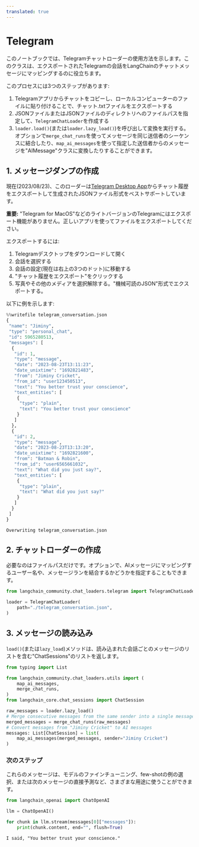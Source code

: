 ```yaml
---
translated: true
---
```


# Telegram

このノートブックでは、Telegramチャットローダーの使用方法を示します。このクラスは、エクスポートされたTelegramの会話をLangChainのチャットメッセージにマッピングするのに役立ちます。

このプロセスには3つのステップがあります:
1. Telegramアプリからチャットをコピーし、ローカルコンピューターのファイルに貼り付けることで、チャット.txtファイルをエクスポートする
2. JSONファイルまたはJSONファイルのディレクトリへのファイルパスを指定して、`TelegramChatLoader`を作成する
3. `loader.load()`(または`loader.lazy_load()`)を呼び出して変換を実行する。オプションで`merge_chat_runs`を使ってメッセージを同じ送信者のシーケンスに結合したり、`map_ai_messages`を使って指定した送信者からのメッセージを"AIMessage"クラスに変換したりすることができます。

## 1. メッセージダンプの作成

現在(2023/08/23)、このローダーは[Telegram Desktop App](https://desktop.telegram.org/)からチャット履歴をエクスポートして生成されたJSONファイル形式をベストサポートしています。

**重要:** "Telegram for MacOS"などのライトバージョンのTelegramにはエクスポート機能がありません。正しいアプリを使ってファイルをエクスポートしてください。

エクスポートするには:
1. Telegramデスクトップをダウンロードして開く
2. 会話を選択する
3. 会話の設定(現在は右上の3つのドット)に移動する
4. "チャット履歴をエクスポート"をクリックする
5. 写真やその他のメディアを選択解除する。"機械可読のJSON"形式でエクスポートする。

以下に例を示します:

```python
%%writefile telegram_conversation.json
{
 "name": "Jiminy",
 "type": "personal_chat",
 "id": 5965280513,
 "messages": [
  {
   "id": 1,
   "type": "message",
   "date": "2023-08-23T13:11:23",
   "date_unixtime": "1692821483",
   "from": "Jiminy Cricket",
   "from_id": "user123450513",
   "text": "You better trust your conscience",
   "text_entities": [
    {
     "type": "plain",
     "text": "You better trust your conscience"
    }
   ]
  },
  {
   "id": 2,
   "type": "message",
   "date": "2023-08-23T13:13:20",
   "date_unixtime": "1692821600",
   "from": "Batman & Robin",
   "from_id": "user6565661032",
   "text": "What did you just say?",
   "text_entities": [
    {
     "type": "plain",
     "text": "What did you just say?"
    }
   ]
  }
 ]
}
```

```output
Overwriting telegram_conversation.json
```

## 2. チャットローダーの作成

必要なのはファイルパスだけです。オプションで、AIメッセージにマッピングするユーザー名や、メッセージランを結合するかどうかを指定することもできます。

```python
from langchain_community.chat_loaders.telegram import TelegramChatLoader
```

```python
loader = TelegramChatLoader(
    path="./telegram_conversation.json",
)
```

## 3. メッセージの読み込み

`load()`(または`lazy_load`)メソッドは、読み込まれた会話ごとのメッセージのリストを含む"ChatSessions"のリストを返します。

```python
from typing import List

from langchain_community.chat_loaders.utils import (
    map_ai_messages,
    merge_chat_runs,
)
from langchain_core.chat_sessions import ChatSession

raw_messages = loader.lazy_load()
# Merge consecutive messages from the same sender into a single message
merged_messages = merge_chat_runs(raw_messages)
# Convert messages from "Jiminy Cricket" to AI messages
messages: List[ChatSession] = list(
    map_ai_messages(merged_messages, sender="Jiminy Cricket")
)
```

### 次のステップ

これらのメッセージは、モデルのファインチューニング、few-shotの例の選択、または次のメッセージの直接予測など、さまざまな用途に使うことができます。

```python
from langchain_openai import ChatOpenAI

llm = ChatOpenAI()

for chunk in llm.stream(messages[0]["messages"]):
    print(chunk.content, end="", flush=True)
```

```output
I said, "You better trust your conscience."
```
